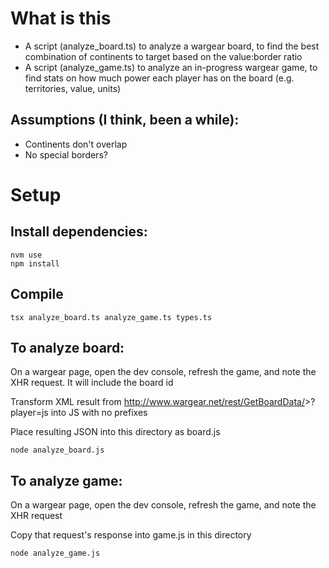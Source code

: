 # What is this
* A script (analyze_board.ts) to analyze a wargear board, to find the best combination of continents to target based on the value:border ratio
* A script (analyze_game.ts) to analyze an in-progress wargear game, to find stats on how much power each player has on the board (e.g. territories, value, units)

## Assumptions (I think, been a while):
* Continents don't overlap
* No special borders?

# Setup

## Install dependencies:

```
nvm use
npm install
```

## Compile

```
tsx analyze_board.ts analyze_game.ts types.ts
```

## To analyze board:
On a wargear page, open the dev console, refresh the game, and note the XHR request. It will include the board id

Transform XML result from http://www.wargear.net/rest/GetBoardData/<board-id>>?player=js into JS with no prefixes

Place resulting JSON into this directory as board.js

```
node analyze_board.js
```

## To analyze game:

On a wargear page, open the dev console, refresh the game, and note the XHR request

Copy that request's response into game.js in this directory

```
node analyze_game.js
```